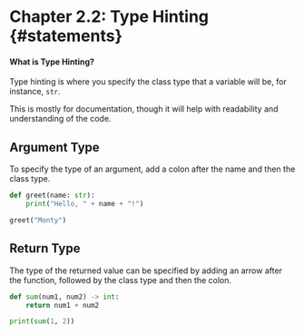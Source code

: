 # Chapter 2.2: Type Hinting {#statements}

#### What is Type Hinting?

Type hinting is where you specify the class type that a variable will be, for instance, `str`.

This is mostly for documentation, though it will help with readability and understanding of the code.

## Argument Type

To specify the type of an argument, add a colon after the name and then the class type.

```py
def greet(name: str):
    print("Hello, " + name + "!")

greet("Monty")
```

## Return Type

The type of the returned value can be specified by adding an arrow after the function, followed by the class type and then the colon.

```py
def sum(num1, num2) -> int:
    return num1 + num2

print(sum(1, 2))
```



